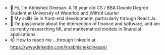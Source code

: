 - 👋 Hi, I’m Abhishek Dinesan. A 19 year old CS / BBA Double Degree Student at University of Waterloo and Wilfrid Laurier
- 👀 My skills lie in front-end development, particularly through React.Js.
- 🌱 I’m passionate about the intersection of finance and software, and am currently researching ML and mathematical models in financial applications.
- 📫 How to reach me ...through linkedin at https://www.linkedin.com/in/abhishekdinesan/

<!---
AbhishekDinesan/AbhishekDinesan is a ✨ special ✨ repository because its `README.md` (this file) appears on your GitHub profile.
You can click the Preview link to take a look at your changes.
--->

